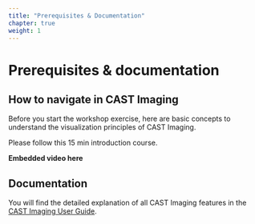 ```yaml
---
title: "Prerequisites & Documentation"
chapter: true
weight: 1
---
```


# Prerequisites & documentation 

## How to navigate in CAST Imaging

Before you start the workshop exercise, here are basic concepts to understand the visualization principles of CAST Imaging. 

Please follow this 15 min introduction course.

**Embedded video here**

## Documentation

You will find the detailed explanation of all CAST Imaging features in the [CAST Imaging User Guide](https://doc.castsoftware.com/display/IMAGING/CAST+Imaging+-+User+Guide).